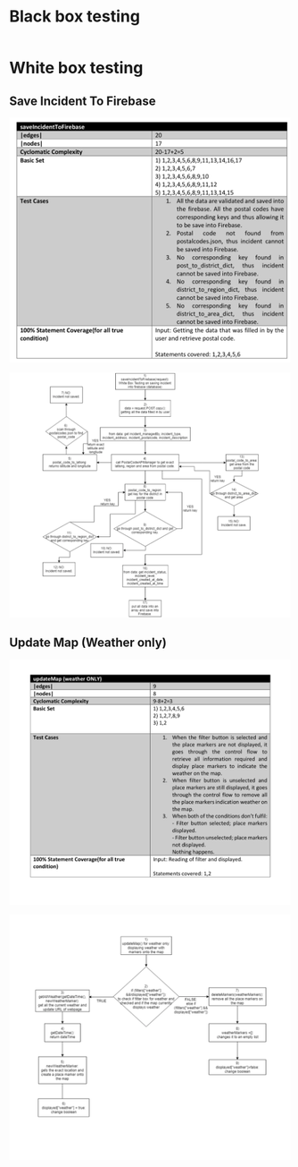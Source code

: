 # Black box testing

```pdf

```

# White box testing

## Save Incident To Firebase
![](static/saveIncidentToFirebase.png)


![](static/saveIncidentToFirebase2.png)

## Update Map (Weather only)


![](static/updateMap.png)

![](static/updateMap2.png)